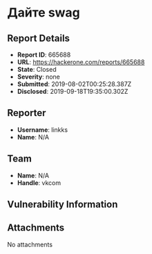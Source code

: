 # Дайте swag

## Report Details
- **Report ID**: 665688
- **URL**: https://hackerone.com/reports/665688
- **State**: Closed
- **Severity**: none
- **Submitted**: 2019-08-02T00:25:28.387Z
- **Disclosed**: 2019-09-18T19:35:00.302Z

## Reporter
- **Username**: linkks
- **Name**: N/A

## Team
- **Name**: N/A
- **Handle**: vkcom

## Vulnerability Information


## Attachments
No attachments

